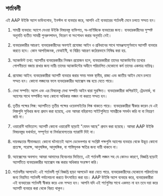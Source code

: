 ## শর্তাবলী

এই AAP উইকি অ্যাপ ডাউনলোড, ইনস্টল বা ব্যবহার করে, আপনি এই ব্যবহারের শর্তাবলী মেনে চলতে সম্মত হন।

1. সামগ্রী ব্যবহার:
অ্যাপে দেওয়া উইকি বিষয়বস্তু ব্যক্তিগত, অ-বাণিজ্যিক ব্যবহারের জন্য। ব্যবহারকারীদের সুস্পষ্ট অনুমতি ব্যতীত সামগ্রী পুনরুত্পাদন, বিতরণ বা সংশোধন করার অনুমতি নেই।

2. ব্যবহারকারীর আচরণ:
ব্যবহারকারীদের অবশ্যই প্রযোজ্য আইন ও প্রবিধানের সাথে সামঞ্জস্যপূর্ণভাবে অ্যাপটি ব্যবহার করতে হবে। কোন আপত্তিজনক, বেআইনী, বা বিঘ্নিত আচরণ কঠোরভাবে নিষিদ্ধ করা হয়.

3. অ্যাকাউন্ট তথ্য:
অ্যাপটির ব্যবহারকারীর নিবন্ধন প্রয়োজন হলে, ব্যবহারকারীরা তাদের অ্যাকাউন্টের তথ্যের গোপনীয়তা বজায় রাখার জন্য দায়ী৷ তাদের অ্যাকাউন্টের অধীনে পরিচালিত যেকোনো কর্ম তাদের একমাত্র দায়িত্ব।

4. প্রযোজ্য আইন:
ব্যবহারকারীরা অ্যাপটি ব্যবহার করার সময় সমস্ত স্থানীয়, রাজ্য এবং জাতীয় আইন মেনে চলতে সম্মত হন। কোনো লঙ্ঘনের ফলে ব্যবহারকারীর অ্যাক্সেস বন্ধ হয়ে যেতে পারে।

5. মেধা সম্পত্তি:
অ্যাপ এবং এর বিষয়বস্তু মেধা সম্পত্তি আইন দ্বারা সুরক্ষিত। ব্যবহারকারীরা কপিরাইট, ট্রেডমার্ক, বা অ্যাপের সাথে সম্পর্কিত অন্য কোনো অধিকার লঙ্ঘন না করতে সম্মত হন।

6. তৃতীয় পক্ষের লিঙ্ক:
অ্যাপটিতে তৃতীয় পক্ষের ওয়েবসাইটের লিঙ্ক থাকতে পারে। ব্যবহারকারীরা স্বীকার করেন যে এই লিঙ্কগুলি সুবিধার জন্য প্রদান করা হয়েছে, এবং আমরা বহিরাগত সাইটগুলিতে সামগ্রীকে সমর্থন করি না বা নিয়ন্ত্রণ করি না।

7. ওয়ারেন্টি দাবিত্যাগ:
অ্যাপটি কোনো ওয়ারেন্টি ছাড়াই "যেমন আছে" প্রদান করা হয়েছে। আমরা AAP উইকি বিষয়বস্তুর যথার্থতা, সম্পূর্ণতা বা নির্ভরযোগ্যতার গ্যারান্টি দিই না।

8. দায়বদ্ধতার সীমাবদ্ধতা:
কোনো ঘটনাতেই অ্যাপ ডেভেলপার বা সংশ্লিষ্ট পক্ষগুলি অ্যাপের ব্যবহার থেকে উদ্ভূত কোনো প্রত্যক্ষ, পরোক্ষ, আনুষঙ্গিক, আনুষঙ্গিক, বা শাস্তিমূলক ক্ষতির জন্য দায়ী থাকবে না।

9. অ্যাক্সেসের অবসান:
আমরা আমাদের বিবেচনার ভিত্তিতে, এই শর্তাবলী লঙ্ঘন সহ যে কোনও কারণে, বিজ্ঞপ্তি ছাড়াই অ্যাপটিতে ব্যবহারকারীর অ্যাক্সেস বন্ধ করার অধিকার সংরক্ষণ করি।

10. শর্তাবলীর আপডেট:
এই শর্তাবলী পূর্ব বিজ্ঞপ্তি ছাড়া আপডেট করা যেতে পারে. ব্যবহারকারীদের যেকোনো পরিবর্তনের জন্য নিয়মিত শর্তাবলী পর্যালোচনা করতে উৎসাহিত করা হয়।
AAP উইকি অ্যাপ ব্যবহার করে, ব্যবহারকারীরা এই ব্যবহারের শর্তাবলী স্বীকার করে এবং সম্মত হন। আপনি যদি এই শর্তগুলির সাথে একমত না হন তবে দয়া করে অ্যাপটি ব্যবহার করা থেকে বিরত থাকুন।